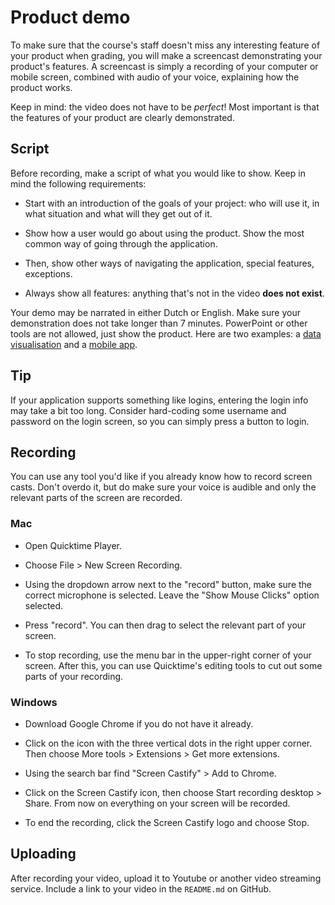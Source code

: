 # Product demo

To make sure that the course's staff doesn't miss any interesting feature of your product when grading, you will make a screencast demonstrating your product's features. A screencast is simply a recording of your computer or mobile screen, combined with audio of your voice, explaining how the product works.

Keep in mind: the video does not have to be *perfect*! Most important is that the features of your product are clearly demonstrated.

## Script

Before recording, make a script of what you would like to show. Keep in mind the following requirements:

* Start with an introduction of the goals of your project: who will use it, in what situation and what will they get out of it.

* Show how a user would go about using the product. Show the most common way of going through the application.

* Then, show other ways of navigating the application, special features, exceptions.

* Always show all features: anything that's not in the video **does not exist**.

Your demo may be narrated in either Dutch or English. Make sure your demonstration does not take longer than 7 minutes. PowerPoint or other tools are not allowed, just show the product. Here are two examples: a [data visualisation](https://www.youtube.com/watch?time_continue=13&v=zvaAuhy_0_Q) and a [mobile app](https://youtu.be/oBUHaiU5GAo).

## Tip

If your application supports something like logins, entering the login info may take a bit too long. Consider hard-coding some username and password on the login screen, so you can simply press a button to login.

## Recording

You can use any tool you'd like if you already know how to record screen casts. Don't overdo it, but do make sure your voice is audible and only the relevant parts of the screen are recorded.

### Mac

* Open Quicktime Player.

* Choose File > New Screen Recording.

* Using the dropdown arrow next to the "record" button, make sure the correct microphone is selected. Leave the "Show Mouse Clicks" option selected.

* Press "record". You can then drag to select the relevant part of your screen.

* To stop recording, use the menu bar in the upper-right corner of your screen. After this, you can use Quicktime's editing tools to cut out some parts of your recording.

### Windows

* Download Google Chrome if you do not have it already.

* Click on the icon with the three vertical dots in the right upper corner. Then choose More tools > Extensions > Get more extensions.

* Using the search bar find "Screen Castify" > Add to Chrome.

* Click on the Screen Castify icon, then choose Start recording desktop > Share. From now on everything on your screen will be recorded.

* To end the recording, click the Screen Castify logo and choose Stop.

## Uploading

After recording your video, upload it to Youtube or another video streaming service.  Include a link to your video in the `README.md` on GitHub.
